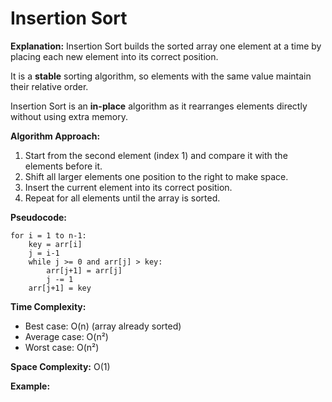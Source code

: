 # Insertion Sort

**Explanation:**
Insertion Sort builds the sorted array one element at a time by placing each new element into its correct position.

It is a **stable** sorting algorithm, so elements with the same value maintain their relative order. 
 
Insertion Sort is an **in-place** algorithm as it rearranges elements directly without using extra memory.

**Algorithm Approach:**

1. Start from the second element (index 1) and compare it with the elements before it.
2. Shift all larger elements one position to the right to make space.
3. Insert the current element into its correct position.
4. Repeat for all elements until the array is sorted.

**Pseudocode:**

```text
for i = 1 to n-1:
    key = arr[i]
    j = i-1
    while j >= 0 and arr[j] > key:
        arr[j+1] = arr[j]
        j -= 1
    arr[j+1] = key
```

**Time Complexity:**

* Best case: O(n) (array already sorted)
* Average case: O(n²)
* Worst case: O(n²)

**Space Complexity:** O(1)

**Example:**

